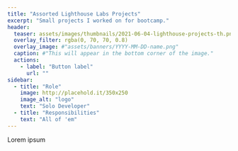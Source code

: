 ```yaml
---
title: "Assorted Lighthouse Labs Projects"
excerpt: "Small projects I worked on for bootcamp."
header:
  teaser: assets/images/thumbnails/2021-06-04-lighthouse-projects-th.png
  overlay_filter: rgba(0, 70, 70, 0.8)
  overlay_image: #"assets/banners/YYYY-MM-DD-name.png"
  caption: #"This will appear in the bottom corner of the image."
  actions:
    - label: "Button label"
      url: ""
sidebar:
  - title: "Role"
    image: http://placehold.it/350x250
    image_alt: "logo"
    text: "Solo Developer"
  - title: "Responsibilities"
    text: "All of 'em"
---
```


Lorem ipsum